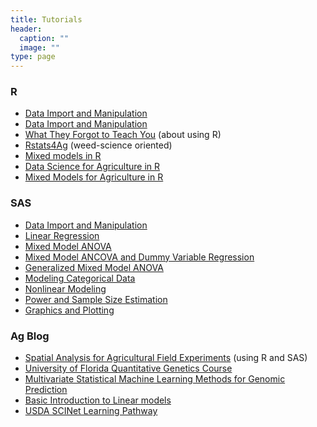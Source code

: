 ```yaml
---
title: Tutorials
header:
  caption: ""
  image: ""
type: page
---
```


### R

-   <a href="../r-for-ag-scientists/lessons/data-import.qmd" target="_blank">Data Import and Manipulation</a>
-   [Data Import and Manipulation](https://idahoagstats.github.io/r-for-ag-scientists/lessons/data-import.html)
-   [What They Forgot to Teach You](https://imci-idaho.github.io/2022-03-01-WhatTheyForgot/) (about using R)
-   [Rstats4Ag](https://rstats4ag.org/) (weed-science oriented)
-   [Mixed models in R](https://m-clark.github.io/mixed-models-with-R/)
-   [Data Science for Agriculture in R](https://schmidtpaul.github.io/DSFAIR/)
-   [Mixed Models for Agriculture in R](https://schmidtpaul.github.io/MMFAIR/)

### SAS

-   <a href="../tutorials/sas-data-step.html" target="_blank">Data Import and Manipulation</a>
-   <a href="../tutorials/sas-proc-reg.html" target="_blank">Linear Regression</a>
-   <a href="../tutorials/sas-proc-mixed.html" target="_blank">Mixed Model ANOVA</a>
-   <a href="../tutorials/sas-ANCOVA.html" target="_blank">Mixed Model ANCOVA and Dummy Variable Regression</a>
-   <a href="../tutorials/sas-proc-glimmix.html" target="_blank">Generalized Mixed Model ANOVA</a>
-   <a href="../tutorials/sas-categorical.html" target="_blank">Modeling Categorical Data</a>
-   <a href="../tutorials/sas-nonlinear.html" target="_blank">Nonlinear Modeling</a>
-   <a href="../tutorials/sas-power.html" target="_blank">Power and Sample Size Estimation</a>
-   <a href="../tutorials/sas-graphics.html" target="_blank">Graphics and Plotting</a>

### Ag Blog

-   [Spatial Analysis for Agricultural Field Experiments](https://idahoagstats.github.io/guide-to-field-trial-spatial-analysis/) (using R and SAS)
-   [University of Florida Quantitative Genetics Course](https://lfelipe-ferrao.github.io/class/quantGenetic/)
-   [Multivariate Statistical Machine Learning Methods for Genomic Prediction](https://link.springer.com/content/pdf/10.1007%2F978-3-030-89010-0.pdf)
-   [Basic Introduction to Linear models](https://lindeloev.github.io/tests-as-linear/#1_the_simplicity_underlying_common_tests)
-   [USDA SCINet Learning Pathway](https://scinet.usda.gov/training/learningpath)



